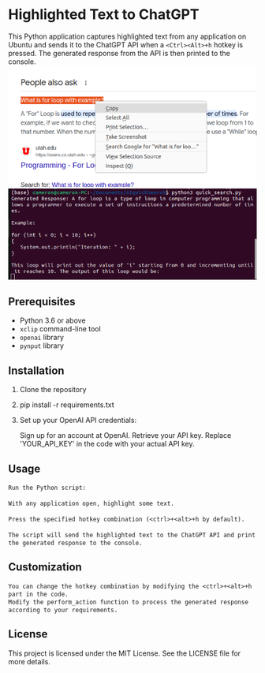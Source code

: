 # Highlighted Text to ChatGPT

This Python application captures highlighted text from any application on Ubuntu and sends it to the ChatGPT API when a `<Ctrl><Alt>+h` hotkey is pressed. The generated response from the API is then printed to the console.
![Application Screenshot](images/ss1.png)
![Application Screenshot](images/ss2.png)
## Prerequisites

- Python 3.6 or above
- `xclip` command-line tool
- `openai` library
- `pynput` library

## Installation

1. Clone the repository
2. pip install -r requirements.txt
3. Set up your OpenAI API credentials:

    Sign up for an account at OpenAI.
    Retrieve your API key.
    Replace 'YOUR_API_KEY' in the code with your actual API key.
   
## Usage

    Run the Python script:

    With any application open, highlight some text.

    Press the specified hotkey combination (<ctrl>+<alt>+h by default).

    The script will send the highlighted text to the ChatGPT API and print the generated response to the console.

## Customization

    You can change the hotkey combination by modifying the <ctrl>+<alt>+h part in the code.
    Modify the perform_action function to process the generated response according to your requirements.

## License

This project is licensed under the MIT License. See the LICENSE file for more details.

